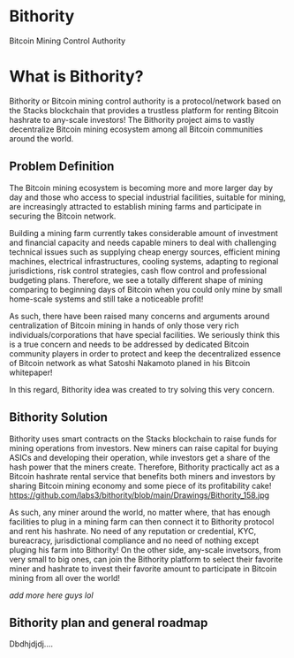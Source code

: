 # Bithority

Bitcoin Mining Control Authority

# What is Bithority?

Bithority or Bitcoin mining control authority is a protocol/network based on the Stacks blockchain that provides a trustless platform for renting Bitcoin hashrate to any-scale investors! The Bithority project aims to vastly decentralize Bitcoin mining ecosystem among all Bitcoin communities around the world.

## Problem Definition

The Bitcoin mining ecosystem is becoming more and more larger day by day and those who access to special industrial facilities, suitable for mining, are increasingly attracted to establish mining farms and participate in securing the Bitcoin network. 

Building a mining farm currently takes considerable amount of investment and financial capacity and needs capable miners to deal with challenging technical issues such as supplying cheap energy sources, efficient mining machines, electrical infrastructures, cooling systems, adapting to regional jurisdictions, risk control strategies, cash flow control and professional budgeting plans. Therefore, we see a totally different shape of mining comparing to beginning days of Bitcoin when you could only mine by small home-scale systems and still take a noticeable profit!

As such, there have been raised many concerns and arguments around centralization of Bitcoin mining in hands of only those very rich individuals/corporations that have special facilities. We seriously think this is a true concern and needs to be addressed by dedicated Bitcoin community players in order to protect and keep the decentralized essence of Bitcoin network as what Satoshi Nakamoto planed in his Bitcoin whitepaper!

In this regard, Bithority idea was created to try solving this very concern.

## Bithority Solution

Bithority uses smart contracts on the Stacks blockchain to raise funds for mining operations from investors. New miners can raise capital for buying ASICs and developing their operation, while investors get a share of the hash power that the miners create.
Therefore, Bithority practically act as a Bitcoin hashrate rental service that benefits both miners and investors by sharing Bitcoin mining economy and some piece of its profitability cake! 
https://github.com/labs3/bithority/blob/main/Drawings/Bithority_158.jpg

As such, any miner around the world, no matter where, that has enough facilities to plug in a mining farm can then connect it to Bithority protocol and rent his hashrate. No need of any reputation or credential, KYC, bureacracy, jurisdictional compliance and no need of nothing except pluging his farm into Bithority! 
On the other side, any-scale invetsors, from very small to big ones, can join the Bithority platform to select their favorite miner and hashrate to invest their favorite amount to participate in Bitcoin mining from all over the world!

*add more here guys lol*

## Bithority plan and general roadmap
Dbdhjdjdj.... 

